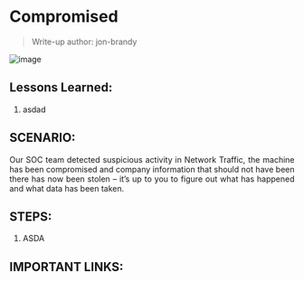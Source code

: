 # Compromised
> Write-up author: jon-brandy

![image](https://github.com/user-attachments/assets/047ed8f2-5e7e-4362-94c4-46b1c42f5b96)


## Lessons Learned:
1. asdad

## SCENARIO:
<p align="justify">Our SOC team detected suspicious activity in Network Traffic, the machine has been compromised and company information that should not have been there has now been stolen – it’s up to you to figure out what has happened and what data has been taken.</p>

## STEPS:
1. ASDA

## IMPORTANT LINKS:

```

```
